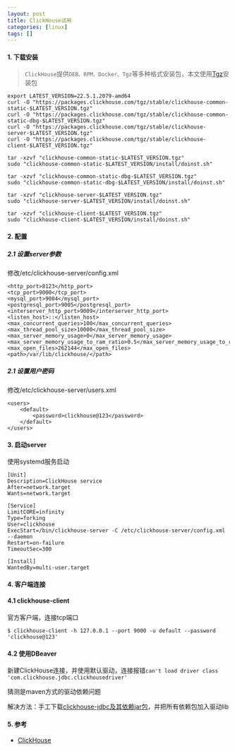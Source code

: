 ```yaml
---
layout: post
title: ClickHouse试用
categories: [linux]
tags: []
---
```


>  

#### 1. 下载安装

> `ClickHouse`提供`DEB、RPM、Docker、Tgz`等多种格式安装包，本文使用[Tgz](https://packages.clickhouse.com/tgz/)安装包

```
export LATEST_VERSION=22.5.1.2079-amd64
curl -O "https://packages.clickhouse.com/tgz/stable/clickhouse-common-static-$LATEST_VERSION.tgz"
curl -O "https://packages.clickhouse.com/tgz/stable/clickhouse-common-static-dbg-$LATEST_VERSION.tgz"
curl -O "https://packages.clickhouse.com/tgz/stable/clickhouse-server-$LATEST_VERSION.tgz"
curl -O "https://packages.clickhouse.com/tgz/stable/clickhouse-client-$LATEST_VERSION.tgz"

tar -xzvf "clickhouse-common-static-$LATEST_VERSION.tgz"
sudo "clickhouse-common-static-$LATEST_VERSION/install/doinst.sh"

tar -xzvf "clickhouse-common-static-dbg-$LATEST_VERSION.tgz"
sudo "clickhouse-common-static-dbg-$LATEST_VERSION/install/doinst.sh"

tar -xzvf "clickhouse-server-$LATEST_VERSION.tgz"
sudo "clickhouse-server-$LATEST_VERSION/install/doinst.sh"

tar -xzvf "clickhouse-client-$LATEST_VERSION.tgz"
sudo "clickhouse-client-$LATEST_VERSION/install/doinst.sh"
```

#### 2. 配置

##### 2.1 设置server参数

修改/etc/clickhouse-server/config.xml

```
<http_port>8123</http_port>
<tcp_port>9000</tcp_port>
<mysql_port>9004</mysql_port>
<postgresql_port>9005</postgresql_port>
<interserver_http_port>9009</interserver_http_port>
<listen_host>::</listen_host>
<max_concurrent_queries>100</max_concurrent_queries>
<max_thread_pool_size>10000</max_thread_pool_size>
<max_server_memory_usage>0</max_server_memory_usage>
<max_server_memory_usage_to_ram_ratio>0.5</max_server_memory_usage_to_ram_ratio>
<max_open_files>262144</max_open_files>
<path>/var/lib/clickhouse/</path>
```

##### 2.1 设置用户密码

修改/etc/clickhouse-server/users.xml

```
<users>
	<default>
		<password>clickhouse@123</password>
	</default>	
</users>
```

#### 3. 启动server

使用systemd服务启动

```
[Unit]
Description=ClickHouse service
After=network.target
Wants=network.target

[Service]
LimitCORE=infinity
Type=forking
User=clickhouse
ExecStart=/bin/clickhouse-server -C /etc/clickhouse-server/config.xml --daemon
Restart=on-failure
TimeoutSec=300

[Install]
WantedBy=multi-user.target
```

#### 4. 客户端连接

#### 4.1 clickhouse-client

官方客户端，连接tcp端口

```
$ clickhouse-client -h 127.0.0.1 --port 9000 -u default --password 'clickhouse@123'
```

#### 4.2 使用DBeaver

新建ClickHouse连接，并使用默认驱动，连接报错`can't load driver class 'com.clickhouse.jdbc.clickhousedriver'`

猜测是maven方式的驱动依赖问题

解决方法：手工下载[clickhouse-jdbc及其依赖jar包](https://jar-download.com/artifacts/ru.yandex.clickhouse/clickhouse-jdbc)，并把所有依赖包加入驱动lib


#### 5. 参考

* [ClickHouse](https://clickhouse.com/docs/zh)